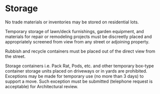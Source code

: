 # Storage

No trade materials or inventories may be stored on residential lots.

Temporary storage of lawn/deck furnishings, garden equipment, and materials for repair or remodeling projects must be discreetly placed and appropriately screened from view from any street or adjoining property.

Rubbish and recycle containers must be placed out of the direct view from the street.

Storage containers i.e. Pack Rat, Pods, etc. and other temporary box-type container storage units placed on driveways or in yards are prohibited. Exceptions may be made for temporary use (no more than 3 days) to support a move. Such exception must be submitted (telephone request is acceptable) for Architectural review.
